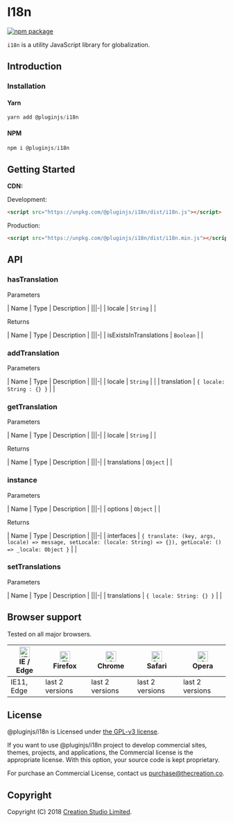 # I18n

[![npm package](https://img.shields.io/npm/v/@pluginjs/i18n.svg)](https://www.npmjs.com/package/@pluginjs/i18n)

`i18n` is a utility JavaScript library for globalization.

## Introduction
### Installation

#### Yarn

```javascript
yarn add @pluginjs/i18n
```

#### NPM

```javascript
npm i @pluginjs/i18n
```

## Getting Started

**CDN:**

Development:

```html
<script src="https://unpkg.com/@pluginjs/i18n/dist/i18n.js"></script>
```

Production:

```html
<script src="https://unpkg.com/@pluginjs/i18n/dist/i18n.min.js"></script>
```

## API

### hasTranslation

Parameters

| Name | Type | Description |
|||-|
| locale | `String` | |

Returns

| Name | Type | Description |
|||-|
| isExistsInTranslations | `Boolean` | |

### addTranslation

Parameters

| Name | Type | Description |
|||-|
| locale | `String` | |
| translation | `{ locale: String : {} }` | |

### getTranslation

Parameters

| Name | Type | Description |
|||-|
| locale | `String` | |

Returns

| Name | Type | Description |
|||-|
| translations | `Object` | |

### instance

Parameters

| Name | Type | Description |
|||-|
| options | `Object` | |

Returns

| Name | Type | Description |
|||-|
| interfaces | `{ translate: (key, args, locale) => message, setLocale: (locale: String) => {}), getLocale: () => _locale: Object }` | |

### setTranslations

Parameters

| Name | Type | Description |
|||-|
| translations | `{ locale: String: {} }` | |

## Browser support

Tested on all major browsers.

| [<img src="https://raw.githubusercontent.com/alrra/browser-logos/master/src/edge/edge_48x48.png" alt="IE / Edge" width="24px" height="24px" />](http://godban.github.io/browsers-support-badges/)</br>IE / Edge | [<img src="https://raw.githubusercontent.com/alrra/browser-logos/master/src/firefox/firefox_48x48.png" alt="Firefox" width="24px" height="24px" />](http://godban.github.io/browsers-support-badges/)</br>Firefox | [<img src="https://raw.githubusercontent.com/alrra/browser-logos/master/src/chrome/chrome_48x48.png" alt="Chrome" width="24px" height="24px" />](http://godban.github.io/browsers-support-badges/)</br>Chrome | [<img src="https://raw.githubusercontent.com/alrra/browser-logos/master/src/safari/safari_48x48.png" alt="Safari" width="24px" height="24px" />](http://godban.github.io/browsers-support-badges/)</br>Safari | [<img src="https://raw.githubusercontent.com/alrra/browser-logos/master/src/opera/opera_48x48.png" alt="Opera" width="24px" height="24px" />](http://godban.github.io/browsers-support-badges/)</br>Opera |
| --------- | --------- | --------- | --------- | --------- |
| IE11, Edge| last 2 versions| last 2 versions| last 2 versions| last 2 versions|

## License

@pluginjs/i18n is Licensed under [the GPL-v3 license](LICENSE).

If you want to use @pluginjs/i18n project to develop commercial sites, themes, projects, and applications, the Commercial license is the appropriate license. With this option, your source code is kept proprietary.

For purchase an Commercial License, contact us purchase@thecreation.co.

## Copyright

Copyright (C) 2018 [Creation Studio Limited](creationstudio.com).